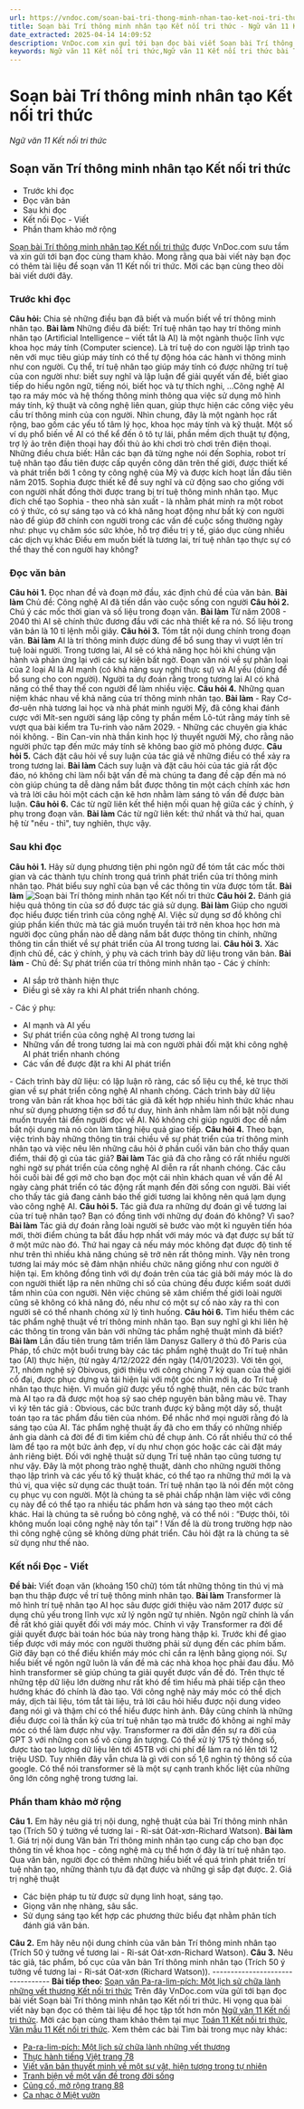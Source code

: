 ```yaml
---
url: https://vndoc.com/soan-bai-tri-thong-minh-nhan-tao-ket-noi-tri-thuc-304322
title: Soạn bài Trí thông minh nhân tạo Kết nối tri thức - Ngữ văn 11 Kết nối tri thức - VnDoc.com
date_extracted: 2025-04-14 14:09:52
description: VnDoc.com xin gửi tới bạn đọc bài viết Soạn bài Trí thông minh nhân tạo Kết nối tri thức để bạn đọc cùng tham khảo và có thêm tài liệu học Văn 11 Kết nối nhé.
keywords: Ngữ văn 11 Kết nối tri thức,Ngữ văn 11 Kết nối tri thức bài Trí thông minh nhân tạo,Soạn văn 11 Kết nối tri thức,văn 11 kết nối tri thức,soạn văn 11 kết nối tri thức với cuộc sống,ngữ văn 11 kết nối,Soạn bài Trí thông minh nhân tạo Kết nối tri thức,Soạn bài Trí thông minh nhân tạo,Trí thông minh nhân tạo,soạn văn Trí thông minh nhân tạo
---
```


# Soạn bài Trí thông minh nhân tạo Kết nối tri thức
 _Ngữ văn 11 Kết nối tri thức_
## Soạn văn Trí thông minh nhân tạo Kết nối tri thức
  * Trước khi đọc
  * Đọc văn bản
  * Sau khi đọc
  * Kết nối Đọc - Viết
  * Phần tham khảo mở rộng

[Soạn bài Trí thông minh nhân tạo Kết nối tri thức](<https://vndoc.com/soan-bai-tri-thong-minh-nhan-tao-ket-noi-tri-thuc-304322>) được VnDoc.com sưu tầm và xin gửi tới bạn đọc cùng tham khảo. Mong rằng qua bài viết này bạn đọc có thêm tài liệu để soạn văn 11 Kết nối tri thức. Mời các bạn cùng theo dõi bài viết dưới đây.
### Trước khi đọc
**Câu hỏi:** Chia sẻ những điều bạn đã biết và muốn biết về trí thông minh nhân tạo.
**Bài làm**
Những điều đã biết: Trí tuệ nhân tạo hay trí thông minh nhân tạo \(Artificial Intelligence – viết tắt là AI\) là một ngành thuộc lĩnh vực khoa học máy tính \(Computer science\). Là trí tuệ do con người lập trình tạo nên với mục tiêu giúp máy tính có thể tự động hóa các hành vi thông minh như con người. Cụ thể, trí tuệ nhân tạo giúp máy tính có được những trí tuệ của con người như: biết suy nghĩ và lập luận để giải quyết vấn đề, biết giao tiếp do hiểu ngôn ngữ, tiếng nói, biết học và tự thích nghi, …Công nghệ AI tạo ra máy móc và hệ thống thông minh thông qua việc sử dụng mô hình máy tính, kỹ thuật và công nghệ liên quan, giúp thực hiện các công việc yêu cầu trí thông minh của con người. Nhìn chung, đây là một ngành học rất rộng, bao gồm các yếu tố tâm lý học, khoa học máy tính và kỹ thuật. Một số ví dụ phổ biến về AI có thể kể đến ô tô tự lái, phần mềm dịch thuật tự động, trợ lý ảo trên điện thoại hay đối thủ ảo khi chơi trò chơi trên điện thoại.
Những điều chưa biết: Hẳn các bạn đã từng nghe nói đến Sophia, robot trí tuệ nhân tạo đầu tiên được cấp quyền công dân trên thế giới, được thiết kế và phát triển bởi 1 công ty công nghệ của Mỹ và được kích hoạt lần đầu tiên năm 2015. Sophia được thiết kế để suy nghĩ và cử động sao cho giống với con người nhất đồng thời được trang bị trí tuệ thông minh nhân tạo. Mục đích chế tạo Sophia - theo nhà sản xuất - là nhằm phát minh ra một robot có ý thức, có sự sáng tạo và có khả năng hoạt động như bất kỳ con người nào để giúp đỡ chính con người trong các vấn đề cuộc sống thường ngày như: phục vụ chăm sóc sức khỏe, hỗ trợ điều trị y tế, giáo dục cùng nhiều các dịch vụ khác
Điều em muốn biết là tương lai, trí tuệ nhân tạo thực sự có thể thay thế con người hay không?
### Đọc văn bản
**Câu hỏi 1.** Đọc nhan đề và đoạn mở đầu, xác định chủ đề của văn bản.
**Bài làm**
Chủ đề: Công nghệ AI đã tiến dần vào cuộc sống con người
**Câu hỏi 2.** Chú ý các mốc thời gian và số liệu trong đoạn văn.
**Bài làm**
Từ năm 2008 - 2040 thì AI sẽ chính thức đương đầu với các nhà thiết kế ra nó. Số liệu trong văn bản là 10 tỉ lệnh mỗi giây.
**Câu hỏi 3.** Tóm tắt nội dung chính trong đoạn văn.
**Bài làm**
AI là trí thông minh được dùng để bổ sung thay vì vượt lên trí tuệ loài người. Trong tương lai, AI sẽ có khả năng học hỏi khi chúng vận hành và phản ứng lại với các sự kiện bất ngờ. Đoạn văn nói về sự phân loại của 2 loại AI là AI mạnh \(có khả năng suy nghĩ thực sự\) và AI yếu \(dùng để bổ sung cho con người\). Người ta dự đoán rằng trong tương lai AI có khả năng có thể thay thế con người để làm nhiều việc.
**Câu hỏi 4.** Những quan niệm khác nhau về khả năng của trí thông minh nhân tạo.
**Bài làm**
\- Ray Cơ-đơ-uên nhà tương lai học và nhà phát minh người Mỹ, đã công khai đánh cược với Mít-sen người sáng lập công ty phần mềm Lô-tút rằng máy tính sẽ vượt qua bài kiểm tra Tu-rinh vào năm 2029.
\- Những các chuyên gia khác nói không.
\- Bin Can-vin nhà thần kinh học lý thuyết người Mỹ, cho rằng não người phức tạp đến mức máy tính sẽ không bao giờ mô phỏng được.
**Câu hỏi 5.** Cách đặt câu hỏi về suy luận của tác giả về những điều có thể xảy ra trong tương lai.
**Bài làm**
Cách suy luận và đặt câu hỏi của tác giả rất độc đáo, nó không chỉ làm nổi bật vấn đề mà chúng ta đang đề cập đến mà nó còn giúp chúng ta dễ dàng nắm bắt được thông tin một cách chính xác hơn và trả lời câu hỏi một cách cặn kẽ hơn nhằm làm sáng tỏ vấn đề được bàn luận.
**Câu hỏi 6.** Các từ ngữ liên kết thể hiện mối quan hệ giữa các ý chính, ý phụ trong đoạn văn.
**Bài làm**
Các từ ngữ liên kết: thứ nhất và thứ hai, quan hệ từ "nếu - thì", tuy nghiên, thực vậy.
### Sau khi đọc
**Câu hỏi 1.** Hãy sử dụng phương tiện phi ngôn ngữ để tóm tắt các mốc thời gian và các thành tựu chính trong quá trình phát triển của trí thông minh nhân tạo. Phát biểu suy nghĩ của bạn về các thông tin vừa được tóm tắt.
**Bài làm**
![ Soạn bài Trí thông minh nhân tạo Kết nối tri thức](https://i.vdoc.vn/data/image/2023/09/06/soan-bai-tri-thong-minh-nhan-tao-ket-noi-tri-thuc-1.jpg)
**Câu hỏi 2.** Đánh giá hiệu quả thông tin của sơ đồ được tác giả sử dụng.
**Bài làm**
Giúp cho người đọc hiểu được tiến trình của công nghệ AI. Việc sử dụng sơ đồ không chỉ giúp phần kiến thức mà tác giả muốn truyền tải trở nên khoa học hơn mà người đọc cũng phần nào dễ dàng nắm bắt được thông tin chính, những thông tin cần thiết về sự phát triển của AI trong tương lai.
**Câu hỏi 3.** Xác định chủ đề, các ý chính, ý phụ và cách trình bày dữ liệu trong văn bản.
**Bài làm**
\- Chủ đề: Sự phát triển của trí thông minh nhân tạo
\- Các ý chính:
  * AI sắp trở thành hiện thực
  * Điều gì sẽ xảy ra khi AI phát triển nhanh chóng.

\- Các ý phụ:
  * AI mạnh và AI yếu
  * Sự phát triển của công nghệ AI trong tương lai
  * Những vấn đề trong tương lai mà con người phải đối mặt khi công nghệ AI phát triển nhanh chóng
  * Các vấn đề được đặt ra khi AI phát triển

\- Cách trình bày dữ liệu: có lập luận rõ ràng, các số liệu cụ thể, kẻ trục thời gian về sự phát triển công nghệ AI nhanh chóng. Cách trình bày dữ liệu trong văn bản rất khoa học bởi tác giả đã kết hợp nhiều hình thức khác nhau như sử dụng phương tiện sơ đồ tư duy, hình ảnh nhằm làm nổi bật nội dung muốn truyền tải đến người đọc về AI. Nó không chỉ giúp người đọc dễ nắm bắt nội dung mà nó còn làm tăng hiệu quả giao tiếp.
**Câu hỏi 4.** Theo bạn, việc trình bày những thông tin trái chiều về sự phát triển của trí thông minh nhân tạo và việc nêu lên những câu hỏi ở phần cuối văn bản cho thấy quan điểm, thái độ gì của tác giả?
**Bài làm**
Tác giả đã cho rằng có rất nhiều người nghi ngờ sự phát triển của công nghệ AI diễn ra rất nhanh chóng.
Các câu hỏi cuối bài để gợi mở cho bạn đọc một cái nhìn khách quan về vấn đề AI ngày càng phát triển có tác động rất mạnh đến đời sống con người. Bài viết cho thấy tác giả đang cảnh báo thế giới tương lai không nên quá lạm dụng vào công nghệ AI.
**Câu hỏi 5.** Tác giả đưa ra những dự đoán gì về tương lai của trí tuệ nhân tạo? Bạn có đồng tình với những dự đoán đó không? Vì sao?
**Bài làm**
Tác giả dự đoán rằng loài người sẽ bước vào một kỉ nguyên tiến hóa mới, thời điểm chúng ta bắt đầu hợp nhất với máy móc và đạt được sự bất tử ở một mức nào đó. Thứ hai ngay cả nếu máy móc không đạt được độ tinh tế như trên thì nhiều khả năng chúng sẽ trở nên rất thông minh. Vậy nên trong tương lai máy móc sẽ đảm nhận nhiều chức năng giống như con người ở hiện tại.
Em không đồng tình với dự đoán trên của tác giả bởi máy móc là do con người thiết lập ra nên những chỉ số của chúng đều được kiểm soát dưới tầm nhìn của con người. Nên việc chúng sẽ xâm chiếm thế giới loài người cũng sẽ không có khả năng đó, nếu như có một sự cố nào xảy ra thì con người sẽ có thể nhanh chóng xử lý tình huống.
**Câu hỏi 6.** Tìm hiểu thêm các tác phẩm nghệ thuật về trí thông minh nhân tạo. Bạn suy nghĩ gì khi liên hệ các thông tin trong văn bản với những tác phẩm nghệ thuật mình đã biết?
**Bài làm**
Lần đầu tiên trung tâm triển lãm Danysz Gallery ở thủ đô Paris của Pháp, tổ chức một buổi trưng bày các tác phẩm nghệ thuật do Trí tuệ nhân tạo \(AI\) thực hiện, \(từ ngày 4/12/2022 đến ngày \(14/01/2023\). Với tên gọi, 7.1, nhóm nghệ sỹ Obivous, giới thiệu với công chúng 7 kỳ quan của thế giới cổ đại, được phục dựng và tái hiện lại với một góc nhìn mới lạ, do Trí tuệ nhân tạo thực hiện. Vì muốn giữ được yếu tố nghệ thuật, nên các bức tranh mà AI tạo ra đã được một hoạ sỹ sao chép nguyên bản bằng màu vẽ. Thay vì ký tên tác giả : Obvious, các bức tranh được ký bằng một dãy số, thuật toán tạo ra tác phẩm đầu tiên của nhóm. Để nhắc nhớ mọi người rằng đó là sáng tạo của AI.
Tác phẩm nghệ thuật ấy đã cho em thấy có những nhiếp ảnh gia dành cả đời để đi tìm kiếm chủ đề chụp ảnh. Có rất nhiều thứ có thể làm để tạo ra một bức ảnh đẹp, ví dụ như chọn góc hoặc các cài đặt máy ảnh riêng biệt. Đối với nghệ thuật sử dụng Trí tuệ nhân tạo cũng tương tự như vậy. Đây là một phong trào nghệ thuật, dành cho những người thông thạo lập trình và các yếu tố kỹ thuật khác, có thể tạo ra những thứ mới lạ và thú vị, qua việc sử dụng các thuật toán. Trí tuệ nhân tạo là nói đến một công cụ phục vụ con người. Một là chúng ta sẽ phải chấp nhận làm việc với công cụ này để có thể tạo ra nhiều tác phẩm hơn và sáng tạo theo một cách khác. Hai là chúng ta sẽ ruồng bỏ công nghệ, và có thể nói : “Được thôi, tôi không muốn loại công nghệ này tồn tại” \! Vấn đề là dù trong trường hợp nào thì công nghệ cũng sẽ không dừng phát triển. Câu hỏi đặt ra là chúng ta sẽ sử dụng như thế nào.
### Kết nối Đọc - Viết
**Đề bài:** Viết đoạn văn \(khoảng 150 chữ\) tóm tắt những thông tin thú vị mà bạn thu thập được về trí tuệ thông minh nhân tạo.
**Bài làm**
Transformer là mô hình trí tuệ nhân tạo AI học sâu được giới thiệu vào năm 2017 được sử dụng chủ yếu trong lĩnh vực xử lý ngôn ngữ tự nhiên. Ngôn ngữ chính là vấn đề rất khó giải quyết đối với máy móc. Chính vì vậy Transformer ra đời để giải quyết được bài toán hóc búa này trong hàng thập kỉ. Trước khi để giao tiếp được với máy móc con người thường phải sử dụng đến các phím bấm. Giờ đây bạn có thể điều khiển máy móc chỉ cần ra lệnh bằng giọng nói. Sự hiểu biết về ngôn ngữ luôn là vấn đề mà các nhà khoa học phải đau đầu. Mô hình transformer sẽ giúp chúng ta giải quyết được vấn đề đó. Trên thực tế những tệp dữ liệu lớn dường như rất khó để tìm hiểu mà phải tiếp cận theo hướng khác đó chính là đào tạo. Với công nghệ này máy móc có thể dịch máy, dịch tài liệu, tóm tắt tài liệu, trả lời câu hỏi hiểu được nội dung video đang nói gì và thậm chí có thể hiểu được hình ảnh. Đây cũng chính là những điều được coi là thần kỳ của trí tuệ nhân tạo mà trước đó không ai nghĩ mãy móc có thể làm được như vậy. Transformer ra đời dẫn đến sự ra đời của GPT 3 với những con số vô cùng ấn tượng. Có thể xử lý 175 tỷ thông số, được tào tạo lượng dữ liệu lên tới 45TB với chi phí để làm ra nó lên tới 12 triệu USD. Tuy nhiên đây vẫn chưa là gì với con số 1,6 nghìn tỷ thông số của google. Có thể nói transformer sẽ là một sự cạnh tranh khốc liệt của những ông lớn công nghệ trong tương lai.
### Phần tham khảo mở rộng
**Câu 1.** Em hãy nêu giá trị nội dung, nghệ thuật của bài Trí thông minh nhân tạo \(Trích 50 ý tưởng về tương lai - Ri-sát Oát-xơn-Richard Watson\).
**Bài làm**
1\. Giá trị nội dung
Văn bản Trí thông minh nhân tạo cung cấp cho bạn đọc thông tin về khoa học - công nghệ mà cụ thể hơn ở đây là trí tuệ nhân tạo. Qua văn bản, người đọc có thêm những hiểu biết về quá trình phát triển trí tuệ nhân tạo, những thành tựu đã đạt được và những gì sắp đạt được.
2\. Giá trị nghệ thuật
  * Các biện pháp tu từ được sử dụng linh hoạt, sáng tạo.
  * Giọng văn nhẹ nhàng, sâu sắc.
  * Sử dụng sáng tạo kết hợp các phương thức biểu đạt nhằm phân tích đánh giá văn bản.

**Câu 2.** Em hãy nêu nội dung chính của văn bản Trí thông minh nhân tạo \(Trích 50 ý tưởng về tương lai - Ri-sát Oát-xơn-Richard Watson\).
**Câu 3.** Nêu tác giả, tác phẩm, bố cục của văn bản Trí thông minh nhân tạo \(Trích 50 ý tưởng về tương lai - Ri-sát Oát-xơn \(Richard Watson\)\).
\---------------------------------
**Bài tiếp theo:** [Soạn văn Pa-ra-lim-pích: Một lịch sử chữa lành những vết thương Kết nối tri thức](<https://vndoc.com/soan-bai-pa-ra-lim-pich-mot-lich-su-chua-lanh-nhung-vet-thuong-ket-noi-tri-thuc-304374>)
Trên đây VnDoc.com vừa gửi tới bạn đọc bài viết Soạn bài Trí thông minh nhân tạo Kết nối tri thức. Hi vọng qua bài viết này bạn đọc có thêm tài liệu để học tập tốt hơn môn [Ngữ văn 11 Kết nối tri thức](<https://vndoc.com/ngu-van-11-ket-noi-tri-thuc>). Mời các bạn cùng tham khảo thêm tại mục [Toán 11 Kết nối tri thức](<https://vndoc.com/toan-11-ket-noi-tri-thuc>), [Văn mẫu 11 Kết nối tri thức](<https://vndoc.com/van-mau-lop11>).
Xem thêm các bài Tìm bài trong mục này khác:
  * [Pa-ra-lim-pích: Một lịch sử chữa lành những vết thương](</soan-bai-pa-ra-lim-pich-mot-lich-su-chua-lanh-nhung-vet-thuong-ket-noi-tri-thuc-304374>)
  * [Thực hành tiếng Việt trang 78](</soan-bai-thuc-hanh-tieng-viet-trang-78-ket-noi-tri-thuc-304377>)
  * [Viết văn bản thuyết minh về một sự vật, hiện tượng trong tự nhiên](</soan-bai-viet-van-ban-thuyet-minh-ve-mot-su-vat-hien-tuong-trong-tu-nhien-ket-noi-tri-thuc-304383>)
  * [Tranh biện về một vấn đề trong đời sống](</soan-bai-tranh-bien-ve-mot-van-de-trong-doi-song-ket-noi-tri-thuc-304394>)
  * [Củng cố, mở rộng trang 88](</soan-bai-cung-co-mo-rong-trang-88-ket-noi-tri-thuc-304452>)
  * [Ca nhạc ở Miệt vườn](</soan-bai-thuc-hanh-doc-ca-nhac-o-miet-vuon-ket-noi-tri-thuc-304455>)

